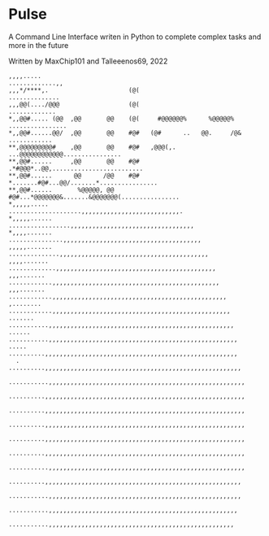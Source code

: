 # Pulse
A Command Line Interface writen in Python to complete complex tasks and more in the future

Written by MaxChip101 and Talleeenos69, 2022

    ,,,,.....                                                        .............,,
    ,,,*/****,.                      (@(                              ..............
    ,,,@@(..../@@@                   (@(                               .............
    *,,@@#..... (@@  ,@@       @@    (@(     #@@@@@@%      %@@@@@%  ................
    *,,@@#......@@/  ,@@       @@    #@#   (@#      ..   @@.     /@&    ............
    **,@@@@@@@@@#    ,@@       @@    #@#   ,@@@(,.   ...@@@@@@@@@@@@................
    **,@@#......     ,@@       @@    #@#       .*#@@@*..@@,.........................
    **,@@#......      @@      /@@    #@#   *.......#@#...@@/.......*................
    **,@@#......       %@@@@@, @@    #@#...*@@@@@@@&.......&@@@@@@@(................
    *,,,,,.....                     ....................,,,,,,,,,,,,,,,,,,,,,,,,,,,.
    *,,,,,......                 .................,,,,,,,,,,,,,,,,,,,,,,,,,,,,,,,,,,
    *,,,,.......               ...............,,,,,,,,,,,,,,,,,,,,,,,,,,,,,,,,,,,,,,
    ,,,,,.......             ..............,,,,,,,,,,,,,,,,,,,,,,,,,,,,,,,,,,,,,,,,,
    ,,,,.......            .............,,,,,,,,,,,,,,,,,,,,,,,,,,,,,,,,,,,,,,,,,,,,
    ,,,.......            ............,,,,,,,,,,,,,,,,,,,,,,,,,,,,,,,,,,,,,,,,,,,,,,
    ,,,.......          ............,,,,,,,,,,,,,,,,,,,,,,,,,,,,,,,,,,,,,,,,,,,,,,,,
    ,........          ............,,,,,,,,,,,,,,,,,,,,,,,,,,,,,,,,,,,,,,,,,,,,,,,,,
    .......           ...........,,,,,,,,,,,,,,,,,,,,,,,,,,,,,,,,,,,,,,,,,,,,,,,,,,,
    ......           ...........,,,,,,,,,,,,,,,,,,,,,,,,,,,,,,,,,,,,,,,,,,,,,,,,,,,,
    .....            ..........,,,,,,,,,,,,,,,,,,,,,,,,,,,,,,,,,,,,,,,,,,,,,,,,,,,,,
      .             ..........,,,,,,,,,,,,,,,,,,,,,,,,,,,,,,,,,,,,,,,,,,,,,,,,,,,,,,
                   ...........,,,,,,,,,,,,,,,,,,,,,,,,,,,,,,,,,,,,,,,,,,,,,,,,,,,,,,
                   ..........,,,,,,,,,,,,,,,,,,,,,,,,,,,,,,,,,,,,,,,,,,,,,,,,,,,,,,,
                   ..........,,,,,,,,,,,,,,,,,,,,,,,,,,,,,,,,,,,,,,,,,,,,,,,,,,,,,,,
                   ..........,,,,,,,,,,,,,,,,,,,,,,,,,,,,,,,,,,,,,,,,,,,,,,,,,,,,,,,
                   ..........,,,,,,,,,,,,,,,,,,,,,,,,,,,,,,,,,,,,,,,,,,,,,,,,,,,,,,,
                   ..........,,,,,,,,,,,,,,,,,,,,,,,,,,,,,,,,,,,,,,,,,,,,,,,,,,,,,,,
                   ...........,,,,,,,,,,,,,,,,,,,,,,,,,,,,,,,,,,,,,,,,,,,,,,,,,,,,,,
                    ..........,,,,,,,,,,,,,,,,,,,,,,,,,,,,,,,,,,,,,,,,,,,,,,,,,,,,,,
                    ...........,,,,,,,,,,,,,,,,,,,,,,,,,,,,,,,,,,,,,,,,,,,,,,,,,,,,,
                     ...........,,,,,,,,,,,,,,,,,,,,,,,,,,,,,,,,,,,,,,,,,,,,,,,,,,,,
                      ...........,,,,,,,,,,,,,,,,,,,,,,,,,,,,,,,,,,,,,,,,,,,,,,,,,,,
